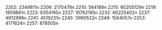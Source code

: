 2202: 2349811n
2206: 2170478n
2210: 564188n
2215: 60205129n
2219: 1859861n
2223: 6354195n
2227: 10762185n
2232: 60225402n
2237: 4912999n
2241: 4519231n
2245: 3990522n
2249: 1564057n
2253: 4171624n
2257: 878505n
